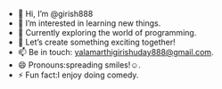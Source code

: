 - 👋 Hi, I’m @girish888
- 👀 I’m interested in learning new things.
- 🌱 Currently exploring the world of programming.
- 💞️ Let’s create something exciting together!
- 📫 Be in touch: yalamarthigirishuday888@gmail.com.
- 😄 Pronouns:spreading smiles!☺️.
- ⚡ Fun fact:I enjoy doing comedy.

<!---
girish888/girish888 is a ✨ special ✨ repository because its `README.md` (this file) appears on your GitHub profile.
You can click the Preview link to take a look at your changes.
--->
